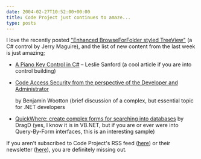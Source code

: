 ```yaml
---
date: 2004-02-27T10:52:00+00:00
title: Code Project just continues to amaze...
type: posts
---
```

I love the recently posted ["Enhanced BrowseForFolder styled TreeView"](http://www.codeproject.com/cs/miscctrl/treeviewexplorer.asp) (a C# control by Jerry Maguire), and the list of new content from the last week is just amazing;

  * [A Piano Key Control in C#](http://www.codeproject.com/cs/miscctrl/LesStPianoKey.asp) – Leslie Sanford (a cool article if you are into control building)
  * [Code Access Security from the perspective of the Developer and Administrator](http://www.codeproject.com/dotnet/casdevadmhtml.asp)

    by Benjamin Wootton (brief discussion of a complex, but essential topic for .NET developers
  * [QuickWhere: create complex forms for searching into databases](http://www.codeproject.com/useritems/QuickWhere.asp) by DragD (yes, I know it is in VB.NET, but if you are or ever were into Query-By-Form interfaces, this is an interesting sample)

If you aren't subscribed to Code Project's RSS feed ([here](http://www.codeproject.com/webservices/articlerss.aspx)) or their newsletter ([here](http://www.codeproject.com/script/profile/modify.asp)), you are definitely missing out.
